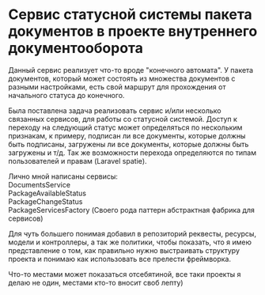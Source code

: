 # Сервис статусной системы пакета документов в проекте внутреннего документооборота
Данный сервис реализует что-то вроде "конечного автомата".
У пакета документов, который может состоять из множества документов с разными настройками, есть свой маршрут для прохождения от начального статуса до конечного.

Была поставлена задача реализовать сервис и/или несколько связанных сервисов, для работы со статусной системой.
Доступ к переходу на следующий статус может определяться по нескольким признакам, к примеру, подписан ли все документы, которые должны быть подписаны, загружены ли все документы, которые должны быть загружены и т/д.
Так же возможности перехода определяются по типам пользователей и правам (Laravel spatie).

Лично мной написаны сервисы:<br>
DocumentsService<br>
PackageAvailableStatus<br>
PackageChangeStatus<br>
PackageServicesFactory (Своего рода паттерн абстрактная фабрика для сервисов)

Для чуть большего понимая добавил в репозиторий реквесты, ресурсы, модели и контроллеры, а так же политики, 
чтобы показать, что я имею представление о том, 
как правильно нужно выстраивать структуру проекта 
и понимаю как использовать все прелести фреймворка.

Что-то местами может показаться отсебятиной, 
все таки проекты я делаю не один, местами кто-то вносит своб лепту)
